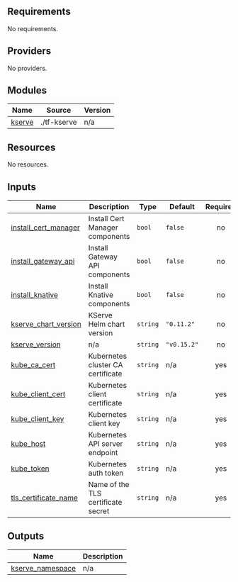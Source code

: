 ## Requirements

No requirements.

## Providers

No providers.

## Modules

| Name | Source | Version |
|------|--------|---------|
| <a name="module_kserve"></a> [kserve](#module\_kserve) | ./tf-kserve | n/a |

## Resources

No resources.

## Inputs

| Name | Description | Type | Default | Required |
|------|-------------|------|---------|:--------:|
| <a name="input_install_cert_manager"></a> [install\_cert\_manager](#input\_install\_cert\_manager) | Install Cert Manager components | `bool` | `false` | no |
| <a name="input_install_gateway_api"></a> [install\_gateway\_api](#input\_install\_gateway\_api) | Install Gateway API components | `bool` | `false` | no |
| <a name="input_install_knative"></a> [install\_knative](#input\_install\_knative) | Install Knative components | `bool` | `false` | no |
| <a name="input_kserve_chart_version"></a> [kserve\_chart\_version](#input\_kserve\_chart\_version) | KServe Helm chart version | `string` | `"0.11.2"` | no |
| <a name="input_kserve_version"></a> [kserve\_version](#input\_kserve\_version) | n/a | `string` | `"v0.15.2"` | no |
| <a name="input_kube_ca_cert"></a> [kube\_ca\_cert](#input\_kube\_ca\_cert) | Kubernetes cluster CA certificate | `string` | n/a | yes |
| <a name="input_kube_client_cert"></a> [kube\_client\_cert](#input\_kube\_client\_cert) | Kubernetes client certificate | `string` | n/a | yes |
| <a name="input_kube_client_key"></a> [kube\_client\_key](#input\_kube\_client\_key) | Kubernetes client key | `string` | n/a | yes |
| <a name="input_kube_host"></a> [kube\_host](#input\_kube\_host) | Kubernetes API server endpoint | `string` | n/a | yes |
| <a name="input_kube_token"></a> [kube\_token](#input\_kube\_token) | Kubernetes auth token | `string` | n/a | yes |
| <a name="input_tls_certificate_name"></a> [tls\_certificate\_name](#input\_tls\_certificate\_name) | Name of the TLS certificate secret | `string` | n/a | yes |

## Outputs

| Name | Description |
|------|-------------|
| <a name="output_kserve_namespace"></a> [kserve\_namespace](#output\_kserve\_namespace) | n/a |
